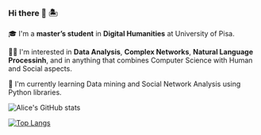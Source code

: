 ### Hi there 👋 🏝

🎓 I'm a **master’s student** in **Digital Humanities** at University of Pisa.

👩‍💻 I'm interested in **Data Analysis**, **Complex Networks**, **Natural Language Processinh**, and in anything that combines Computer Science with Human and Social aspects.

🧠 I'm currently learning Data mining and Social Network Analysis using Python libraries.

![Alice's GitHub stats](https://github-readme-stats.vercel.app/api?username=alisola21&theme=dracula&show_icons=true)


[![Top Langs](https://github-readme-stats.vercel.app/api/top-langs/?username=alisola21&theme=dracula&layout=compact)](https://github.com/alisola21/github-readme-stats)
